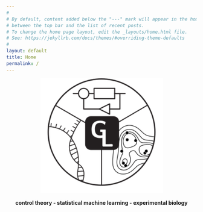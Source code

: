 ```yaml
---
#
# By default, content added below the "---" mark will appear in the home page
# between the top bar and the list of recent posts.
# To change the home page layout, edit the _layouts/home.html file.
# See: https://jekyllrb.com/docs/themes/#overriding-theme-defaults
#
layout: default
title: Home
permalink: /
---
```

<div align="center">
<img  src="/image/main.svg" alt="Gibon Lab" width=325pt >
</div>

<p align=center> <b> control theory - statistical machine learning - experimental biology </b></p>


<!--
<p align=center><a href="https://comp-path.bwh.harvard.edu/">Division of Computational Pathology </a></p>
<p align=center> <a href="https://www.brighamandwomens.org/">Brigham and Women's Hospital</a></p>
<p align=center> <a href="https://hms.harvard.edu/">Harvard Medical School</a></p>
-->
<span style="display: block; margin-bottom: 1.5em"></span>

<p align=center>
      <a href="https://github.com/GibsonLab" style="display: inline-block"><i class="fa fa-github fa-lg"></i></a>&nbsp;&nbsp;&nbsp;
      <a href="https://twitter.com/GibsonNews" style="display: inline-block"><i class="fa fa-twitter fa-lg"></i></a>&nbsp;&nbsp;&nbsp;
      <a href="mailto:tegibson@bwh.harvard.edu" style="display: inline-block"><i class="fa fa-envelope-o fa-lg"></i></a></p>

<!-- <span style="display: block; margin-bottom: 3em"></span>
<div style="   background: WhiteSmoke; padding: 10px; border-radius:10px; border: 1px solid Gray; width: 85%; margin: auto">
        <b>News</b>
        <ul>
        <li>New website, github, and twitter handles for the lab! </li>
        <li>Zack Gromko joins the lab as an MIT UROP and will be working on ChronoStrain</li>
        <li>Travis introduced a new member to the family </li>
        </ul>
</div>
-->
